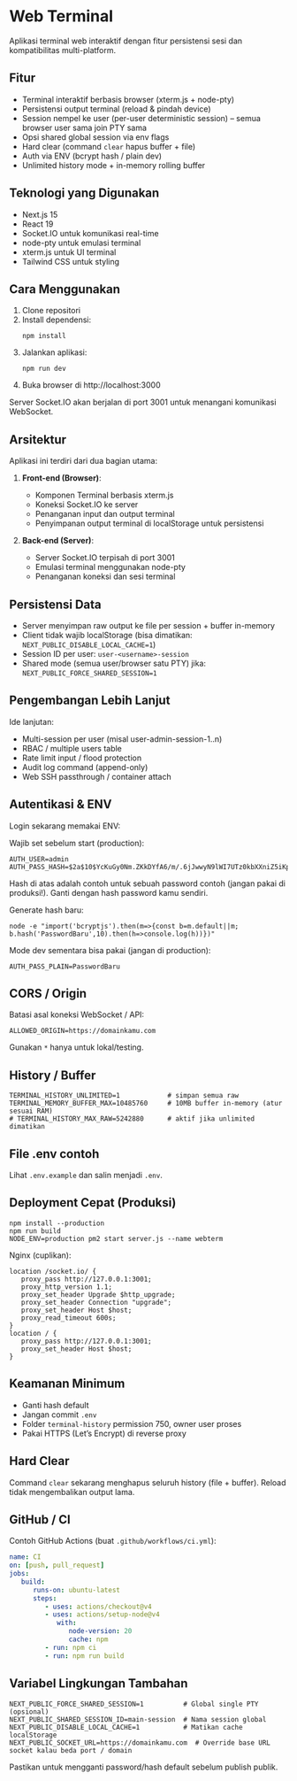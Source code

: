 # Web Terminal

Aplikasi terminal web interaktif dengan fitur persistensi sesi dan kompatibilitas multi-platform.

## Fitur

- Terminal interaktif berbasis browser (xterm.js + node-pty)
- Persistensi output terminal (reload & pindah device)
- Session nempel ke user (per-user deterministic session) – semua browser user sama join PTY sama
- Opsi shared global session via env flags
- Hard clear (command `clear` hapus buffer + file)
- Auth via ENV (bcrypt hash / plain dev)
- Unlimited history mode + in-memory rolling buffer

## Teknologi yang Digunakan

- Next.js 15
- React 19
- Socket.IO untuk komunikasi real-time
- node-pty untuk emulasi terminal
- xterm.js untuk UI terminal
- Tailwind CSS untuk styling

## Cara Menggunakan

1. Clone repositori
2. Install dependensi:
   ```
   npm install
   ```
3. Jalankan aplikasi:
   ```
   npm run dev
   ```
4. Buka browser di http://localhost:3000

Server Socket.IO akan berjalan di port 3001 untuk menangani komunikasi WebSocket.

## Arsitektur

Aplikasi ini terdiri dari dua bagian utama:

1. **Front-end (Browser)**:
   - Komponen Terminal berbasis xterm.js
   - Koneksi Socket.IO ke server
   - Penanganan input dan output terminal
   - Penyimpanan output terminal di localStorage untuk persistensi

2. **Back-end (Server)**:
   - Server Socket.IO terpisah di port 3001
   - Emulasi terminal menggunakan node-pty
   - Penanganan koneksi dan sesi terminal

## Persistensi Data

- Server menyimpan raw output ke file per session + buffer in-memory
- Client tidak wajib localStorage (bisa dimatikan: `NEXT_PUBLIC_DISABLE_LOCAL_CACHE=1`)
- Session ID per user: `user-<username>-session`
- Shared mode (semua user/browser satu PTY) jika: `NEXT_PUBLIC_FORCE_SHARED_SESSION=1`

## Pengembangan Lebih Lanjut

Ide lanjutan:
- Multi-session per user (misal user-admin-session-1..n)
- RBAC / multiple users table
- Rate limit input / flood protection
- Audit log command (append-only)
- Web SSH passthrough / container attach

## Autentikasi & ENV

Login sekarang memakai ENV:

Wajib set sebelum start (production):
```
AUTH_USER=admin
AUTH_PASS_HASH=$2a$10$YcKuGy0Nm.ZKkDYfA6/m/.6jJwwyN9lWI7UTz0kbXXniZ5iKpV5/m
```
Hash di atas adalah contoh untuk sebuah password contoh (jangan pakai di produksi!). Ganti dengan hash password kamu sendiri.

Generate hash baru:
```
node -e "import('bcryptjs').then(m=>{const b=m.default||m; b.hash('PasswordBaru',10).then(h=>console.log(h))})"
```

Mode dev sementara bisa pakai (jangan di production):
```
AUTH_PASS_PLAIN=PasswordBaru
```

## CORS / Origin

Batasi asal koneksi WebSocket / API:
```
ALLOWED_ORIGIN=https://domainkamu.com
```
Gunakan `*` hanya untuk lokal/testing.

## History / Buffer

```
TERMINAL_HISTORY_UNLIMITED=1            # simpan semua raw
TERMINAL_MEMORY_BUFFER_MAX=10485760     # 10MB buffer in-memory (atur sesuai RAM)
# TERMINAL_HISTORY_MAX_RAW=5242880      # aktif jika unlimited dimatikan
```

## File .env contoh
Lihat `.env.example` dan salin menjadi `.env`.

## Deployment Cepat (Produksi)

```
npm install --production
npm run build
NODE_ENV=production pm2 start server.js --name webterm
```

Nginx (cuplikan):
```
location /socket.io/ {
   proxy_pass http://127.0.0.1:3001;
   proxy_http_version 1.1;
   proxy_set_header Upgrade $http_upgrade;
   proxy_set_header Connection "upgrade";
   proxy_set_header Host $host;
   proxy_read_timeout 600s;
}
location / {
   proxy_pass http://127.0.0.1:3001;
   proxy_set_header Host $host;
}
```

## Keamanan Minimum

- Ganti hash default
- Jangan commit `.env`
- Folder `terminal-history` permission 750, owner user proses
- Pakai HTTPS (Let’s Encrypt) di reverse proxy

## Hard Clear

Command `clear` sekarang menghapus seluruh history (file + buffer). Reload tidak mengembalikan output lama.

## GitHub / CI

Contoh GitHub Actions (buat `.github/workflows/ci.yml`):
```yaml
name: CI
on: [push, pull_request]
jobs:
   build:
      runs-on: ubuntu-latest
      steps:
         - uses: actions/checkout@v4
         - uses: actions/setup-node@v4
            with:
               node-version: 20
               cache: npm
         - run: npm ci
         - run: npm run build
```

## Variabel Lingkungan Tambahan
```
NEXT_PUBLIC_FORCE_SHARED_SESSION=1          # Global single PTY (opsional)
NEXT_PUBLIC_SHARED_SESSION_ID=main-session  # Nama session global
NEXT_PUBLIC_DISABLE_LOCAL_CACHE=1           # Matikan cache localStorage
NEXT_PUBLIC_SOCKET_URL=https://domainkamu.com  # Override base URL socket kalau beda port / domain
```

Pastikan untuk mengganti password/hash default sebelum publish publik.

